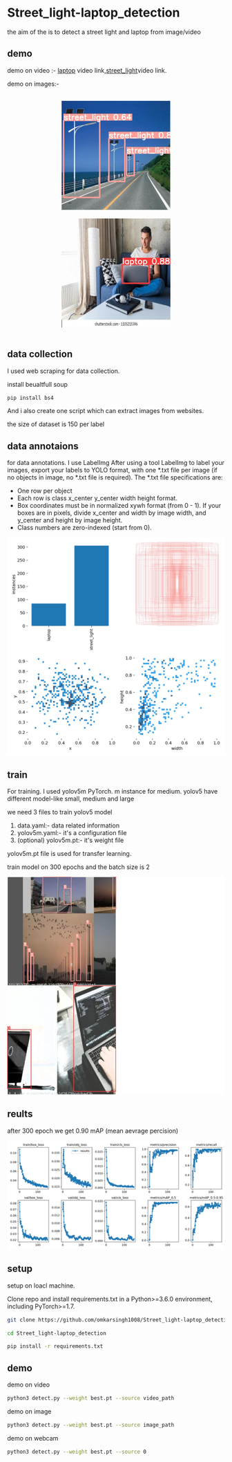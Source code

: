 # Street_light-laptop_detection

the aim of the is to detect a street light and laptop from image/video
## demo
demo on video :- [laptop](https://drive.google.com/file/d/1JYJ8wWcUNEL9pzmpdizlTx14MEXPQVTU/view?usp=sharing) video link,[street_light](https://drive.google.com/file/d/1EjPp3LqrsLYLiYqILxYw3lFYk1WG8QsF/view?usp=sharing)video link.

demo on images:-
</div>
  <br>
  <div align="center">
    <a >
        <img src="https://github.com/omkarsingh1008/Street_light-laptop_detection/blob/main/frp-pole-500x500_jpg.rf.a4bbe158c139722c37a90bf2b42a9f43.jpg" width="50%"/>
    </a>
    <img width="50%" />
    <a >
        <img src="https://github.com/omkarsingh1008/Street_light-laptop_detection/blob/main/young-attractive-man-sitting-on-260nw-1105215596_jpg.rf.082b88b3f994f2b030dd558c3b3c999c.jpg" width="50%"/>
    </a>
    <img width="50%" />
    </div>

## data collection

I used web scraping for data collection.

install beualtfull soup

```bash
pip install bs4
```
And i also create one script which can extract images from websites.

the size of dataset is 150 per label

## data annotaions

for data annotations. I use LabelImg
After using a tool LabelImg to label your images, export your labels to YOLO format, with one *.txt file per image (if no objects in image, no *.txt file is required). The *.txt file specifications are:

* One row per object
* Each row is class x_center y_center width height format.
* Box coordinates must be in normalized xywh format (from 0 - 1). If your boxes are in pixels, divide x_center and width by image width, and y_center and height by image height.
* Class numbers are zero-indexed (start from 0).

![alt text](https://github.com/omkarsingh1008/Street_light-laptop_detection/blob/main/labels.jpg)

## train

For training. I used yolov5m PyTorch. m instance for medium.
yolov5 have different model-like small, medium and large 

we need 3 files to train yolov5 model

1. data.yaml:- data related information
2. yolov5m.yaml:- it's a configuration file
3. (optional) yolov5m.pt:- it's weight file

yolov5m.pt file is used for transfer learning.

train model on 300 epochs and the batch size is 2

![alt text](https://github.com/omkarsingh1008/Street_light-laptop_detection/blob/main/train_batch1.jpg)

## reults

after 300 epoch we get 0.90 mAP (mean aevrage percision)

![alt text](https://github.com/omkarsingh1008/Street_light-laptop_detection/blob/main/results.png)

## setup 

setup on loacl machine.

Clone repo and install requirements.txt in a Python>=3.6.0 environment, including PyTorch>=1.7.
```bash
git clone https://github.com/omkarsingh1008/Street_light-laptop_detection.git
```
```bash
cd Street_light-laptop_detection
```

```bash
pip install -r requirements.txt
```
## demo
demo on video

```bash
python3 detect.py --weight best.pt --source video_path
```
demo on image
```bash
python3 detect.py --weight best.pt --source image_path
```

demo on webcam
```bash
python3 detect.py --weight best.pt --source 0
```
